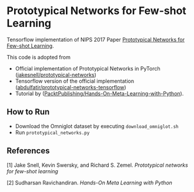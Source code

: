 # Prototypical Networks for Few-shot Learning
Tensorflow implementation of NIPS 2017 Paper [Prototypical Networks for Few-shot Learning](http://papers.nips.cc/paper/6996-prototypical-networks-for-few-shot-learning.pdf).    

This code is adopted from
* Official implementation of Prototypical Networks in PyTorch ([jakesnell/prototypical-networks](https://github.com/jakesnell/prototypical-networks))
* Tensorflow version of the official implementation ([abdulfatir/prototypical-networks-tensorflow](https://github.com/abdulfatir/prototypical-networks-tensorflow))
* Tutorial by ([PacktPublishing/Hands-On-Meta-Learning-with-Python](https://github.com/PacktPublishing/Hands-On-Meta-Learning-with-Python)).

## How to Run
* Download the Omniglot dataset by executing `download_omniglot.sh`
* Run `prototypical_networks.py`

## References
[1] Jake Snell, Kevin Swersky, and Richard S. Zemel. *Prototypical networks for few-shot learning*

[2] Sudharsan Ravichandiran. *Hands-On Meta Learning with Python*

